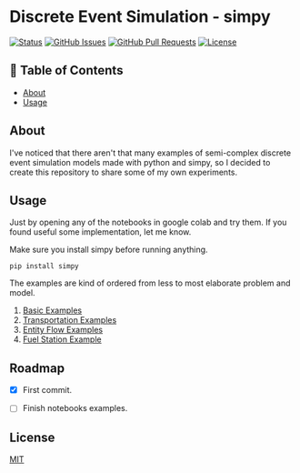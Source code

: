 # Discrete Event Simulation - simpy


[![Status](https://img.shields.io/badge/status-active-success.svg)]()
[![GitHub Issues](https://img.shields.io/github/issues/vitostamatti/discrete-event-simulation-simpy.svg)](https://github.com/vitostamatti/discrete-event-simulation-simpy/issues)
[![GitHub Pull Requests](https://img.shields.io/github/issues-pr/vitostamatti/discrete-event-simulation-simpy.svg)](https://github.com/vitostamatti/discrete-event-simulation-simpy/pulls)
[![License](https://img.shields.io/badge/license-MIT-blue.svg)](/LICENSE)


## 📝 Table of Contents

- [About](#about)
- [Usage](#usage)



## About <a name = "about"></a>

I've noticed that there aren't that many examples of semi-complex 
discrete event simulation models made with python and simpy, so I 
decided to create this repository to share some of my own experiments.

## Usage <a name = "about"></a>

Just by opening any of the notebooks in google colab and try them. If you 
found useful some implementation, let me know. 

Make sure you install simpy before running anything.

```
pip install simpy
```

The examples are kind of ordered from less to most elaborate problem
and model.

1. [Basic Examples](/notebooks/01-basic_examples.ipynb)
2. [Transportation Examples](/notebooks/02-transportation.examples.ipynb)
3. [Entity Flow Examples](/notebooks/03-entity_flow_examples.ipynb)
4. [Fuel Station Example](/notebooks/04-fuel_station_example.ipynb)


## Roadmap

- [X] First commit.
- [ ] Finish notebooks examples.


## License

[MIT](LICENSE.txt)